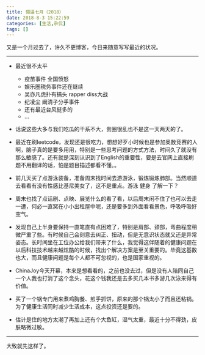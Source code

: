 ```yaml
---
title: 懵逼七月（2018）
date: 2018-8-3 15:22:59
categories: [生活,杂侃]
tags: []
---
```


又是一个月过去了，许久不更博客，今日来随意写写最近的状况。

---

- 最近很不太平
    + 疫苗事件 全国愤怒
    + 娱乐圈税务事件还在继续
    + 吴亦凡虎扑有搞头 rapper diss大战
    + 纪凌尘 阚清子分手事件
    + 还有最近台风挺多的
    + ...

- 话说这些大多与我们吃瓜的干系不大，贵圈很乱也不是这一天两天的了。

- 最近在刷leetcode，发现还是很吃力，想想好歹小时候也是参加奥数竞赛的人啊，脑子真的是要多用用，特别是一些思考问题的方式方法，时间久了就没有那么敏感了。还有就是深刻认识到了English的重要性，要是去官网上直接刷题不用翻译的话，怕是题目描述都看不懂。。

- 前几天买了点游泳装备，准备周末找时间去游游泳，锻炼锻炼肺部。当然顺道去看看有没有性感比基尼美女了，这不是重点。游泳 健身 了解一下？

- 周末也找了点话剧、点映、展览什么的看了看，以后周末闲不住了也可以去走一遭，何必一直窝在小小出租屋中呢，还是要多到外面看看景色，呼吸呼吸好空气。

- 发现自己上半身要保持一直笔直有点困难了，特别是肩部、颈部，弯曲程度稍微严重了些。有时候自己会刻意去纠正、扭动，但是无意识状态就又还是异常姿态。长时间坐在工位办公给我们带来了什么，我觉得这伴随着的健康问题在以后科技技术越来越炫酷的时候，找出个解决方案是至关重要的。毕竟这基数也大，而且健康问题是每个人都不可忽视的，也是国家重视的。

- ChinaJoy今天开幕，本来是想看看的，之前也没去过，但是没有人陪同自己一个人我也打消了这个念头，花这个钱我还是去多买几本书多游几次泳来得有价值。

- 买了一个锅专门用来煮鸡胸餐、煎手抓饼，原来的那个锅太小了而且还粘锅。为了健康生活同时减少生活成本，这点投资还是要的。

- 估计是住的地方太潮了再加上还有个大鱼缸，湿气太重，最近十分不得劲，皮肤略微过敏。


---

大致就先这样了。
